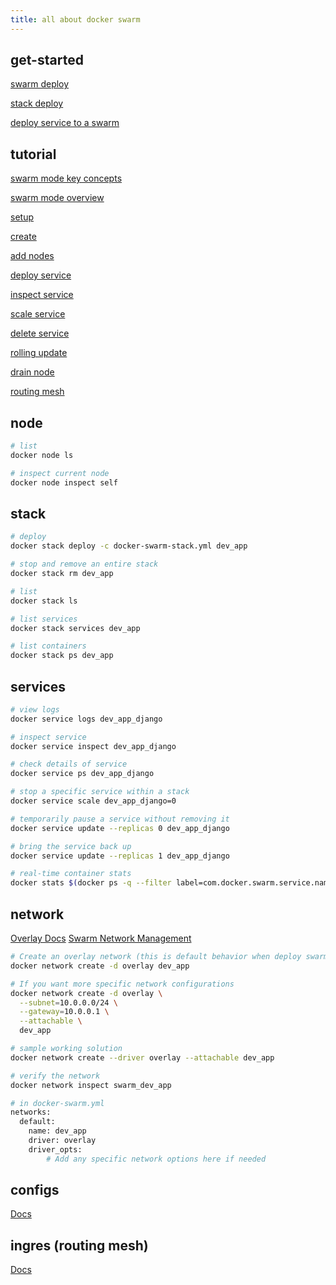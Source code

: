 ```yaml
---
title: all about docker swarm
---
```


## get-started

[swarm deploy](https://docs.docker.com/get-started/swarm-deploy/)

[stack deploy](https://docs.docker.com/engine/swarm/stack-deploy/)

[deploy service to a swarm](https://docs.docker.com/engine/swarm/services/)

## tutorial

[swarm mode key concepts](https://docs.docker.com/engine/swarm/key-concepts/)

[swarm mode overview](https://docs.docker.com/engine/swarm/)

[setup](https://docs.docker.com/engine/swarm/swarm-tutorial/)

[create](https://docs.docker.com/engine/swarm/swarm-tutorial/create-swarm/)

[add nodes](https://docs.docker.com/engine/swarm/swarm-tutorial/add-nodes/)

[deploy service](https://docs.docker.com/engine/swarm/swarm-tutorial/deploy-service/)

[inspect service](https://docs.docker.com/engine/swarm/swarm-tutorial/inspect-service/)

[scale service](https://docs.docker.com/engine/swarm/swarm-tutorial/scale-service/)

[delete service](https://docs.docker.com/engine/swarm/swarm-tutorial/delete-service/)

[rolling update](https://docs.docker.com/engine/swarm/swarm-tutorial/rolling-update/)

[drain node](https://docs.docker.com/engine/swarm/swarm-tutorial/drain-node/)

[routing mesh](https://docs.docker.com/engine/swarm/ingress/)


## node

```bash
# list
docker node ls

# inspect current node
docker node inspect self
```

## stack

```bash
# deploy
docker stack deploy -c docker-swarm-stack.yml dev_app

# stop and remove an entire stack
docker stack rm dev_app

# list
docker stack ls

# list services
docker stack services dev_app

# list containers
docker stack ps dev_app
```

## services

```bash
# view logs
docker service logs dev_app_django

# inspect service
docker service inspect dev_app_django

# check details of service
docker service ps dev_app_django

# stop a specific service within a stack
docker service scale dev_app_django=0

# temporarily pause a service without removing it
docker service update --replicas 0 dev_app_django

# bring the service back up
docker service update --replicas 1 dev_app_django

# real-time container stats
docker stats $(docker ps -q --filter label=com.docker.swarm.service.name=dev_app_django)
```

## network

[Overlay Docs](https://docs.docker.com/engine/network/drivers/overlay/)
[Swarm Network Management](https://docs.docker.com/engine/swarm/networking/)

```bash
# Create an overlay network (this is default behavior when deploy swarm stack with overlay)
docker network create -d overlay dev_app

# If you want more specific network configurations
docker network create -d overlay \
  --subnet=10.0.0.0/24 \
  --gateway=10.0.0.1 \
  --attachable \
  dev_app

# sample working solution
docker network create --driver overlay --attachable dev_app

# verify the network
docker network inspect swarm_dev_app

# in docker-swarm.yml
networks:
  default:
    name: dev_app
    driver: overlay
    driver_opts:
        # Add any specific network options here if needed
```

## configs

[Docs](https://docs.docker.com/engine/swarm/configs/)

## ingres (routing mesh)

[Docs](https://docs.docker.com/engine/swarm/ingress/)

